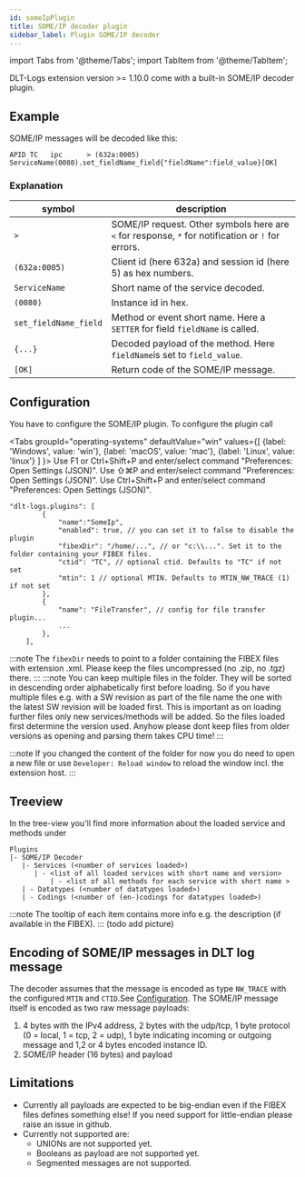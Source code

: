 ```yaml
---
id: someIpPlugin
title: SOME/IP decoder plugin
sidebar_label: Plugin SOME/IP decoder
---
```

import Tabs from '@theme/Tabs';
import TabItem from '@theme/TabItem';

DLT-Logs extension version >= 1.10.0 come with a built-in SOME/IP decoder plugin.

## Example

SOME/IP messages will be decoded like this:
```
APID TC   ipc      > (632a:0005) ServiceName(0080).set_fieldName_field{"fieldName":field_value}[OK]
```

### Explanation

symbol | description
------ | -----------
`>` | SOME/IP request. Other symbols here are `<` for response, `*` for notification or `!` for errors.
`(632a:0005)` | Client id (here 632a) and session id (here 5) as hex numbers.
`ServiceName` | Short name of the service decoded.
`(0080)` | Instance id in hex.
`set_fieldName_field` | Method or event short name. Here a `SETTER` for field `fieldName` is called.
`{...}` | Decoded payload of the method. Here `fieldName`is set to `field_value`.
`[OK]` | Return code of the SOME/IP message.

## Configuration

You have to configure the SOME/IP plugin. To configure the plugin call

<Tabs
    groupId="operating-systems"
    defaultValue="win"
    values={[
        {label: 'Windows', value: 'win'},
        {label: 'macOS', value: 'mac'},
        {label: 'Linux', value: 'linux'}
    ]
    }>
<TabItem value="win">Use F1 or Ctrl+Shift+P and enter/select command "Preferences: Open Settings (JSON)".</TabItem>
<TabItem value="mac">Use &#8679;&#8984;P and enter/select command "Preferences: Open Settings (JSON)".</TabItem>
<TabItem value="linux">Use Ctrl+Shift+P and enter/select command "Preferences: Open Settings (JSON)".</TabItem>
</Tabs>

```jsonc
"dlt-logs.plugins": [
        {
            "name":"SomeIp",
            "enabled": true, // you can set it to false to disable the plugin
            "fibexDir": "/home/...", // or "c:\\...". Set it to the folder containing your FIBEX files.
            "ctid": "TC", // optional ctid. Defaults to "TC" if not set
            "mtin": 1 // optional MTIN. Defaults to MTIN_NW_TRACE (1) if not set
        },
        {
            "name": "FileTransfer", // config for file transfer plugin...
            ...
        },
    ],
```

:::note
The `fibexDir` needs to point to a folder containing the FIBEX files with extension .xml.
Please keep the files uncompressed (no .zip, no .tgz) there.
:::
:::note
You can keep multiple files in the folder. They will be sorted in descending order alphabetically first before loading. So if you have multiple files e.g. with a SW revision as part of the file name the one with the latest SW revision will be loaded first. This is important as on loading further files only new services/methods will be added. So the files loaded first determine the version used.
Anyhow please dont keep files from older versions as opening and parsing them takes CPU time!
:::

:::note
If you changed the content of the folder for now you do need to open a new file or use `Developer: Reload window` to reload the window incl. the extension host.
:::

## Treeview

In the tree-view you'll find more information about the loaded service and methods under
```
Plugins
|- SOME/IP Decoder
   |- Services (<number of services loaded>)
      | - <list of all loaded services with short name and version>
          | - <list of all methods for each service with short name >
   | - Datatypes (<number of datatypes loaded>)
   | - Codings (<number of (en-)codings for datatypes loaded>)
```
:::note
The tooltip of each item contains more info e.g. the description (if available in the FIBEX).
:::
(todo add picture)

## Encoding of SOME/IP messages in DLT log message

The decoder assumes that the message is encoded as type `NW_TRACE` with the configured `MTIN` and `CTID`.See [Configuration](#configuration). The SOME/IP message itself is encoded as two raw message payloads:
1. 4 bytes with the IPv4 address, 2 bytes with the udp/tcp, 1 byte protocol (0 = local, 1 = tcp, 2 = udp), 1 byte indicating incoming or outgoing message and 1,2 or 4 bytes encoded instance ID.
2. SOME/IP header (16 bytes) and payload

## Limitations

- Currently all payloads are expected to be big-endian even if the FIBEX files defines something else! If you need support for little-endian please raise an issue in github.
- Currently not supported are:
  - UNIONs are not supported yet.
  - Booleans as payload are not supported yet.
  - Segmented messages are not supported.
